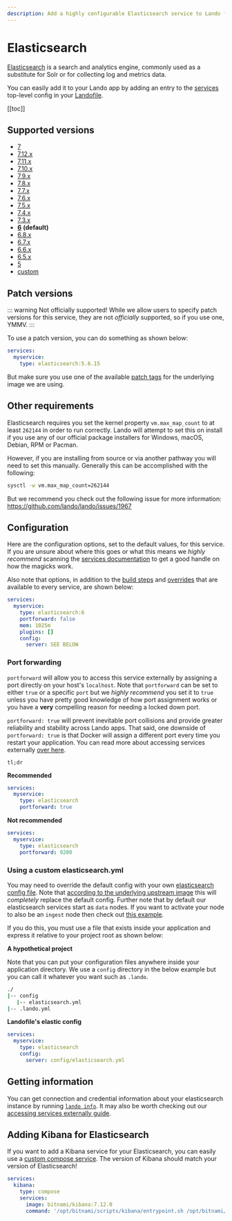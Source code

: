 ```yaml
---
description: Add a highly configurable Elasticsearch service to Lando for local development with all the power of Docker and Docker Compose.
---
```


# Elasticsearch

[Elasticsearch](https://www.elastic.co/products/elasticsearch) is a search and analytics engine, commonly used as a substitute for Solr or for collecting log and metrics data.

You can easily add it to your Lando app by adding an entry to the [services](./../config/services.md) top-level config in your [Landofile](./../config/lando.md).

[[toc]]

## Supported versions

*   [7](https://hub.docker.com/r/bitnami/elasticsearch)
*   [7.12.x](https://hub.docker.com/r/bitnami/elasticsearch)
*   [7.11.x](https://hub.docker.com/r/bitnami/elasticsearch)
*   [7.10.x](https://hub.docker.com/r/bitnami/elasticsearch)
*   [7.9.x](https://hub.docker.com/r/bitnami/elasticsearch)
*   [7.8.x](https://hub.docker.com/r/bitnami/elasticsearch)
*   [7.7.x](https://hub.docker.com/r/bitnami/elasticsearch)
*   [7.6.x](https://hub.docker.com/r/bitnami/elasticsearch)
*   [7.5.x](https://hub.docker.com/r/bitnami/elasticsearch)
*   [7.4.x](https://hub.docker.com/r/bitnami/elasticsearch)
*   [7.3.x](https://hub.docker.com/r/bitnami/elasticsearch)
*   **[6](https://hub.docker.com/r/bitnami/elasticsearch)** **(default)**
*   [6.8.x](https://hub.docker.com/r/bitnami/elasticsearch)
*   [6.7.x](https://hub.docker.com/r/bitnami/elasticsearch)
*   [6.6.x](https://hub.docker.com/r/bitnami/elasticsearch)
*   [6.5.x](https://hub.docker.com/r/bitnami/elasticsearch)
*   [5](https://hub.docker.com/r/bitnami/elasticsearch)
*   [custom](./../config/services.md#advanced)

## Patch versions

::: warning Not officially supported!
While we allow users to specify patch versions for this service, they are not *officially* supported, so if you use one, YMMV.
:::

To use a patch version, you can do something as shown below:

```yaml
services:
  myservice:
    type: elasticsearch:5.6.15
```

But make sure you use one of the available [patch tags](https://hub.docker.com/r/bitnami/elasticsearch/tags) for the underlying image we are using.

## Other requirements

Elasticsearch requires you set the kernel property `vm.max_map_count` to at least `262144` in order to run correctly. Lando will attempt to set this on install if you use any of our official package installers for Windows, macOS, Debian, RPM or Pacman.

However, if you are installing from source or via another pathway you will need to set this manually. Generally this can be accomplished with the following:

```bash
sysctl -w vm.max_map_count=262144
```

But we recommend you check out the following issue for more information:
<https://github.com/lando/lando/issues/1967>

## Configuration

Here are the configuration options, set to the default values, for this service. If you are unsure about where this goes or what this means we *highly recommend* scanning the [services documentation](./../config/services.md) to get a good handle on how the magicks work.

Also note that options, in addition to the [build steps](./../config/services.md#build-steps) and [overrides](./../config/services.md#overrides) that are available to every service, are shown below:

```yaml
services:
  myservice:
    type: elasticsearch:6
    portforward: false
    mem: 1025m
    plugins: []
    config:
      server: SEE BELOW
```

### Port forwarding

`portforward` will allow you to access this service externally by assigning a port directly on your host's `localhost`. Note that `portforward` can be set to either `true` or a specific `port` but we *highly recommend* you set it to `true` unless you have pretty good knowledge of how port assignment works or you have a **very** compelling reason for needing a locked down port.

`portforward: true` will prevent inevitable port collisions and provide greater reliability and stability across Lando apps. That said, one downside of `portforward: true` is that Docker will assign a different port every time you restart your application. You can read more about accessing services externally [over here](./../guides/external-access.md).

`tl;dr`

**Recommended**

```yaml
services:
  myservice:
    type: elasticsearch
    portforward: true
```

**Not recommended**

```yaml
services:
  myservice:
    type: elasticsearch
    portforward: 9200
```

### Using a custom elasticsearch.yml

You may need to override the default config with your own [elasticsearch config file](https://www.elastic.co/guide/en/elasticsearch/reference/current/settings.html#settings). Note that [according to the underlying upstream image](https://github.com/bitnami/bitnami-docker-elasticsearch#configuration-file) this will _completely_ replace the default config. Further note that by default our elasticsearch services start as `data` nodes. If you want to activate your node to also be an `ingest` node then check out [this example](https://github.com/lando/cli/tree/main/examples/elasticsearch).

If you do this, you must use a file that exists inside your application and express it relative to your project root as shown below:

**A hypothetical project**

Note that you can put your configuration files anywhere inside your application directory. We use a `config` directory in the below example but you can call it whatever you want such as `.lando`.

```bash
./
|-- config
   |-- elasticsearch.yml
|-- .lando.yml
```

**Landofile's elastic config**

```yaml
services:
  myservice:
    type: elasticsearch
    config:
      server: config/elasticsearch.yml
```

## Getting information

You can get connection and credential information about your elasticsearch instance by running [`lando info`](./../cli/info.md). It may also be worth checking out our [accessing services externally guide](./../guides/external-access.md).

<RelatedGuides tag="Elasticsearch"/>

## Adding Kibana for Elasticsearch

If you want to add a Kibana service for your Elasticsearch, you can easily use a [custom compose service](./compose.md).
The version of Kibana should match your version of Elasticsearch!

```yaml
services:
  kibana:
    type: compose
    services:
      image: bitnami/kibana:7.12.0
      command: '/opt/bitnami/scripts/kibana/entrypoint.sh /opt/bitnami/scripts/kibana/run.sh'
```
